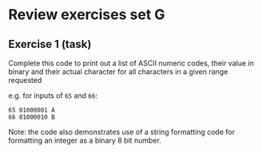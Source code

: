 # Review exercises set G
## Exercise 1 (task)

Complete this code to print out a list of ASCII numeric codes, their value in binary and their actual character for all characters in a given range requested 
  
e.g. for inputs of `65` and `66`:
  
```
65 01000001 A
66 01000010 B
```
  
Note: the code also demonstrates use of a string formatting code for formatting an integer as a binary 8 bit number.
